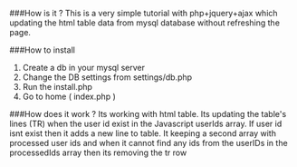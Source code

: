 ###How is it ?
This is a very simple tutorial with php+jquery+ajax which updating the html table data from mysql database without refreshing the page.

###How to install
1) Create a db in your mysql server
2) Change the DB settings from settings/db.php
3) Run the install.php
4) Go to home ( index.php )


###How does it work ?
Its working with html table.
Its updating the table's lines (TR) when the user id exist in the Javascript userIds array.
If user id isnt exist then it adds a new line to table.
It keeping a second array with processed user ids and when it cannot find any ids from the userIDs in the processedIds array then its removing the tr row